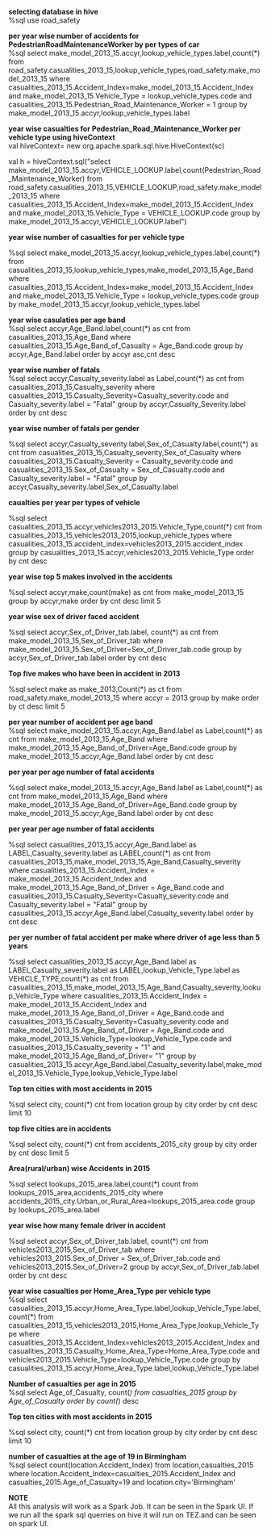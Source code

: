 **selecting database in hive**<br />
%sql
use road_safety

**per year wise number of accidents for PedestrianRoadMaintenanceWorker by per types of car**<br />
%sql
select make_model_2013_15.accyr,lookup_vehicle_types.label,count(*)
from road_safety.casualities_2013_15,lookup_vehicle_types,road_safety.make_model_2013_15 
where casualities_2013_15.Accident_Index=make_model_2013_15.Accident_Index and make_model_2013_15.Vehicle_Type = lookup_vehicle_types.code and casualities_2013_15.Pedestrian_Road_Maintenance_Worker = 1
group by make_model_2013_15.accyr,lookup_vehicle_types.label

**year wise casualties for Pedestrian_Road_Maintenance_Worker per vehicle type using hiveContext**<br />
val hiveContext= new org.apache.spark.sql.hive.HiveContext(sc)<br />

val h = hiveContext.sql("select make_model_2013_15.accyr,VEHICLE_LOOKUP.label,count(Pedestrian_Road_Maintenance_Worker) from road_safety.casualities_2013_15,VEHICLE_LOOKUP,road_safety.make_model_2013_15 where casualities_2013_15.Accident_Index=make_model_2013_15.Accident_Index and make_model_2013_15.Vehicle_Type = VEHICLE_LOOKUP.code group by make_model_2013_15.accyr,VEHICLE_LOOKUP.label")

**year wise number of casualties for per vehicle type**<br />

%sql
select make_model_2013_15.accyr,lookup_vehicle_types.label,count(*)
from casualities_2013_15,lookup_vehicle_types,make_model_2013_15,Age_Band
where casualities_2013_15.Accident_Index=make_model_2013_15.Accident_Index and make_model_2013_15.Vehicle_Type = lookup_vehicle_types.code
group by make_model_2013_15.accyr,lookup_vehicle_types.label

**year wise casulaties per age band**<br />
%sql
select accyr,Age_Band.label,count(*) as cnt
from casualities_2013_15,Age_Band
where casualities_2013_15.Age_Band_of_Casualty = Age_Band.code
group by accyr,Age_Band.label
order by accyr asc,cnt desc

**year wise number of fatals**<br />
%sql
select accyr,Casualty_severity.label as Label,count(*) as cnt
from casualities_2013_15,Casualty_severity
where casualities_2013_15.Casualty_Severity=Casualty_severity.code and Casualty_severity.label = "Fatal"
group by accyr,Casualty_Severity.label
order by cnt desc

**year wise number of fatals per gender**<br />

%sql
select accyr,Casualty_severity.label,Sex_of_Casualty.label,count(*) as cnt
from casualities_2013_15,Casualty_severity,Sex_of_Casualty
where casualities_2013_15.Casualty_Severity = Casualty_severity.code and casualities_2013_15.Sex_of_Casualty = Sex_of_Casualty.code and  Casualty_severity.label = "Fatal"
group by accyr,Casualty_severity.label,Sex_of_Casualty.label

**caualties per year per types of vehicle**<br />

%sql
select casualities_2013_15.accyr,vehicles2013_2015.Vehicle_Type,count(*) cnt
from casualities_2013_15,vehicles2013_2015,lookup_vehicle_types
where casualities_2013_15.accident_index=vehicles2013_2015.accident_index 
group by casualities_2013_15.accyr,vehicles2013_2015.Vehicle_Type
order by cnt desc

**year wise top 5 makes involved in the accidents**<br />

%sql
select accyr,make,count(make) as cnt
from make_model_2013_15
group by accyr,make
order by cnt desc limit 5

**year wise sex of driver faced accident**<br />

%sql
select accyr,Sex_of_Driver_tab.label, count(*) as cnt 
from make_model_2013_15,Sex_of_Driver_tab
where make_model_2013_15.Sex_of_Driver=Sex_of_Driver_tab.code
group by accyr,Sex_of_Driver_tab.label
order by cnt desc

**Top five makes who have been in accident in 2013**<br />

%sql
select make as make_2013,Count(*) as ct 
from road_safety.make_model_2013_15 
where accyr = 2013 
group by make 
order by ct desc limit 5

**per year number of accident per age band**<br />
%sql
select make_model_2013_15.accyr,Age_Band.label as Label,count(*) as cnt
from make_model_2013_15,Age_Band
where make_model_2013_15.Age_Band_of_Driver=Age_Band.code
group by make_model_2013_15.accyr,Age_Band.label
order by cnt desc

**per year per age number of fatal accidents**<br />

%sql
select make_model_2013_15.accyr,Age_Band.label as Label,count(*) as cnt
from make_model_2013_15,Age_Band
where make_model_2013_15.Age_Band_of_Driver=Age_Band.code
group by make_model_2013_15.accyr,Age_Band.label
order by cnt desc

**per year per age number of fatal accidents** <br />

%sql
select casualities_2013_15.accyr,Age_Band.label as LABEL,Casualty_severity.label as LABEL,count(*) as cnt
from casualities_2013_15,make_model_2013_15,Age_Band,Casualty_severity
where casualities_2013_15.Accident_Index = make_model_2013_15.Accident_Index and make_model_2013_15.Age_Band_of_Driver = Age_Band.code and casualities_2013_15.Casualty_Severity=Casualty_severity.code and Casualty_severity.label = "Fatal"
group by casualities_2013_15.accyr,Age_Band.label,Casualty_severity.label
order by cnt desc

**per yer number of fatal accident per make where driver of age less than 5 years**<br />

%sql
select casualities_2013_15.accyr,Age_Band.label as LABEL,Casualty_severity.label as LABEL,lookup_Vehicle_Type.label as VEHICLE_TYPE,count(*) as cnt
from casualities_2013_15,make_model_2013_15,Age_Band,Casualty_severity,lookup_Vehicle_Type
where casualities_2013_15.Accident_Index = make_model_2013_15.Accident_Index and make_model_2013_15.Age_Band_of_Driver = Age_Band.code and casualities_2013_15.Casualty_Severity=Casualty_severity.code and make_model_2013_15.Age_Band_of_Driver =  Age_Band.code and make_model_2013_15.Vehicle_Type=lookup_Vehicle_Type.code and casualities_2013_15.Casualty_severity = "1" and make_model_2013_15.Age_Band_of_Driver= "1"
group by casualities_2013_15.accyr,Age_Band.label,Casualty_severity.label,make_model_2013_15.Vehicle_Type,lookup_Vehicle_Type.label

**Top ten cities with most accidents in 2015**<br />

%sql 
select city, count(*) cnt
from location
group by city
order by cnt desc limit 10

**top five cities are in accidents**<br />

%sql
select city, count(*) cnt
from accidents_2015_city
group by city
order by cnt desc limit 5

**Area(rural/urban) wise Accidents in 2015**<br />

%sql
select lookups_2015_area.label,count(*) count
from lookups_2015_area,accidents_2015_city
where accidents_2015_city.Urban_or_Rural_Area=lookups_2015_area.code
group by lookups_2015_area.label

**year wise how many female driver in accident**<br />

%sql
select accyr,Sex_of_Driver_tab.label, count(*) cnt
from vehicles2013_2015,Sex_of_Driver_tab
where vehicles2013_2015.Sex_of_Driver = Sex_of_Driver_tab.code and vehicles2013_2015.Sex_of_Driver=2
group by accyr,Sex_of_Driver_tab.label
order by cnt desc

**year wise casualties per Home_Area_Type per vehicle type**<br />
%sql
select casualities_2013_15.accyr,Home_Area_Type.label,lookup_Vehicle_Type.label, count(*)
from casualities_2013_15,vehicles2013_2015,Home_Area_Type,lookup_Vehicle_Type
where casualities_2013_15.Accident_Index=vehicles2013_2015.Accident_Index and casualities_2013_15.Casualty_Home_Area_Type=Home_Area_Type.code and vehicles2013_2015.Vehicle_Type=lookup_Vehicle_Type.code
group by casualities_2013_15.accyr,Home_Area_Type.label,lookup_Vehicle_Type.label

**Number of casualties per age in 2015**<br />
%sql
select Age_of_Casualty, count(*)
from casualties_2015
group by Age_of_Casualty
order by count(*) desc

**Top ten cities with most accidents in 2015**<br />

%sql 
select city, count(*) cnt
from location
group by city
order by cnt desc limit 10

**number of casualties at the age of 19 in Birmingham**<br />
%sql
select count(location.Accident_Index)
from location,casualties_2015
where location.Accident_Index=casualties_2015.Accident_Index and casualties_2015.Age_of_Casualty=19 and location.city='Birmingham'


__NOTE__<br />
All this analysis will work as a Spark Job. It can be seen in the Spark UI. If we run all the spark sql querries on hive it will run on TEZ.and can be seen on spark UI.
